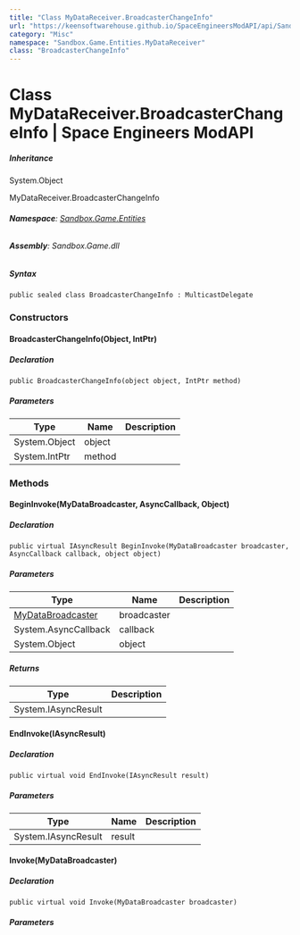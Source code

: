 ```yaml
---
title: "Class MyDataReceiver.BroadcasterChangeInfo"
url: "https://keensoftwarehouse.github.io/SpaceEngineersModAPI/api/Sandbox.Game.Entities.MyDataReceiver.BroadcasterChangeInfo.html"
category: "Misc"
namespace: "Sandbox.Game.Entities.MyDataReceiver"
class: "BroadcasterChangeInfo"
---
```


# Class MyDataReceiver.BroadcasterChangeInfo | Space Engineers ModAPI

##### Inheritance

System.Object

MyDataReceiver.BroadcasterChangeInfo

###### **Namespace**: [Sandbox.Game.Entities](https://keensoftwarehouse.github.io/SpaceEngineersModAPI/api/Sandbox.Game.Entities.html)

###### **Assembly**: Sandbox.Game.dll

##### Syntax

```
public sealed class BroadcasterChangeInfo : MulticastDelegate
```

### [](#constructors)Constructors

#### [](#Sandbox_Game_Entities_MyDataReceiver_BroadcasterChangeInfo__ctor_System_Object_System_IntPtr_)BroadcasterChangeInfo(Object, IntPtr)

##### Declaration

```
public BroadcasterChangeInfo(object object, IntPtr method)
```

##### Parameters

| Type | Name | Description |
| --- | --- | --- |
| System.Object | object |     |
| System.IntPtr | method |     |

### [](#methods)Methods

#### [](#Sandbox_Game_Entities_MyDataReceiver_BroadcasterChangeInfo_BeginInvoke_Sandbox_Game_Entities_MyDataBroadcaster_System_AsyncCallback_System_Object_)BeginInvoke(MyDataBroadcaster, AsyncCallback, Object)

##### Declaration

```
public virtual IAsyncResult BeginInvoke(MyDataBroadcaster broadcaster, AsyncCallback callback, object object)
```

##### Parameters

| Type | Name | Description |
| --- | --- | --- |
| [MyDataBroadcaster](https://keensoftwarehouse.github.io/SpaceEngineersModAPI/api/Sandbox.Game.Entities.MyDataBroadcaster.html) | broadcaster |     |
| System.AsyncCallback | callback |     |
| System.Object | object |     |

##### Returns

| Type | Description |
| --- | --- |
| System.IAsyncResult |     |

#### [](#Sandbox_Game_Entities_MyDataReceiver_BroadcasterChangeInfo_EndInvoke_System_IAsyncResult_)EndInvoke(IAsyncResult)

##### Declaration

```
public virtual void EndInvoke(IAsyncResult result)
```

##### Parameters

| Type | Name | Description |
| --- | --- | --- |
| System.IAsyncResult | result |     |

#### [](#Sandbox_Game_Entities_MyDataReceiver_BroadcasterChangeInfo_Invoke_Sandbox_Game_Entities_MyDataBroadcaster_)Invoke(MyDataBroadcaster)

##### Declaration

```
public virtual void Invoke(MyDataBroadcaster broadcaster)
```

##### Parameters
